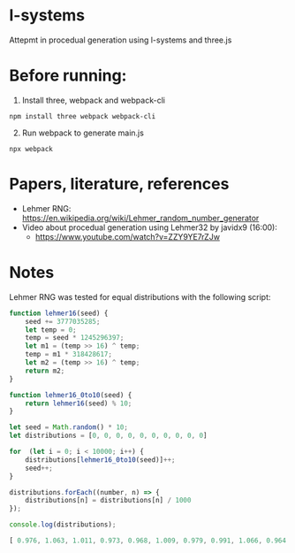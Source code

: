 # l-systems

Attepmt in procedual generation using l-systems and three.js

# Before running:

1. Install three, webpack and webpack-cli

```console
npm install three webpack webpack-cli
```

2. Run webpack to generate main.js

```console
npx webpack
```

# Papers, literature, references

- Lehmer RNG: https://en.wikipedia.org/wiki/Lehmer_random_number_generator
- Video about procedual generation using Lehmer32 by javidx9 (16:00):
  - https://www.youtube.com/watch?v=ZZY9YE7rZJw

# Notes

Lehmer RNG was tested for equal distributions with the following script:

```javascript
function lehmer16(seed) {
    seed += 3777035285;
    let temp = 0;
    temp = seed * 1245296397;
    let m1 = (temp >> 16) ^ temp;
    temp = m1 * 318428617;
    let m2 = (temp >> 16) ^ temp;
    return m2;
}

function lehmer16_0to10(seed) {
    return lehmer16(seed) % 10;
}

let seed = Math.random() * 10;
let distributions = [0, 0, 0, 0, 0, 0, 0, 0, 0, 0]

for  (let i = 0; i < 10000; i++) {
    distributions[lehmer16_0to10(seed)]++;
    seed++;
}

distributions.forEach((number, n) => {
    distributions[n] = distributions[n] / 1000
});

console.log(distributions);
```

```javascript
[ 0.976, 1.063, 1.011, 0.973, 0.968, 1.009, 0.979, 0.991, 1.066, 0.964 ]
```